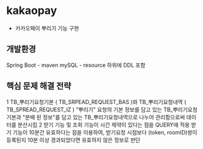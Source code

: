 # kakaopay
- 카카오페이 뿌리기 기능 구현

## 개발환경
Spring Boot - maven
mySQL - resource 하위에 DDL 포함

## 핵심 문제 해결 전략
1 TB_뿌리기요청기본 ( TB_SRPEAD_REQUEST_BAS )와 TB_뿌리기요청내역 ( TB_SPREAD_REQUEST_IZ )
"뿌리기" 요청의 기본 정보를 담고 있는 TB_뿌리기요청기본과 "분배 된 정보"를 담고 있는 TB_뿌리기요청내역으로 나누어 관리함으로써 데이터를 분산시킴
2 받기 기능 및 조회 기능이 시간 제약이 있다는 점을 QUERY에 적용
받기 기능이 10분간 유효하다는 점을 이용하여, 받기요청 시점보다 (token, roomID)쌍이 등록된지 10분 이상 경과되었다면 유효하지 않은 정보로 판단
